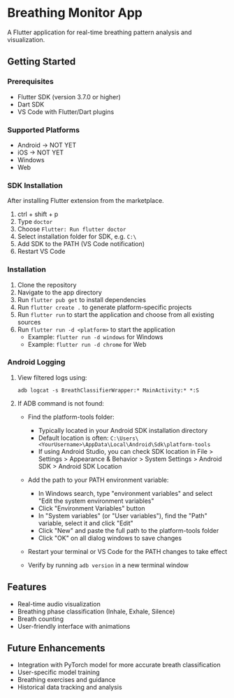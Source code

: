 # Breathing Monitor App

A Flutter application for real-time breathing pattern analysis and visualization.

## Getting Started

### Prerequisites

- Flutter SDK (version 3.7.0 or higher)
- Dart SDK
- VS Code with Flutter/Dart plugins

### Supported Platforms
- Android -> NOT YET
- iOS -> NOT YET
- Windows
- Web

### SDK Installation

After installing Flutter extension from the marketplace.
1. ctrl + shift + p
2. Type `doctor`
3. Choose `Flutter: Run flutter doctor`
4. Select installation folder for SDK, e.g. `C:\`
5. Add SDK to the PATH (VS Code notification)
6. Restart VS Code

### Installation

1. Clone the repository
2. Navigate to the app directory
3. Run `flutter pub get` to install dependencies
4. Run `flutter create .` to generate platform-specific projects
5. Run `flutter run` to start the application and choose from all existing sources
5. Run `flutter run -d <platform>` to start the application
   - Example: `flutter run -d windows` for Windows
   - Example: `flutter run -d chrome` for Web

### Android Logging

1. View filtered logs using:
   ```
   adb logcat -s BreathClassifierWrapper:* MainActivity:* *:S
   ```

2. If ADB command is not found:

   - Find the platform-tools folder:
     - Typically located in your Android SDK installation directory
     - Default location is often: `C:\Users\<YourUsername>\AppData\Local\Android\Sdk\platform-tools`
     - If using Android Studio, you can check SDK location in File > Settings > Appearance & Behavior > System Settings > Android SDK > Android SDK Location

   - Add the path to your PATH environment variable:
     - In Windows search, type "environment variables" and select "Edit the system environment variables"
     - Click "Environment Variables" button
     - In "System variables" (or "User variables"), find the "Path" variable, select it and click "Edit"
     - Click "New" and paste the full path to the platform-tools folder
     - Click "OK" on all dialog windows to save changes

   - Restart your terminal or VS Code for the PATH changes to take effect

   - Verify by running `adb version` in a new terminal window

## Features

- Real-time audio visualization
- Breathing phase classification (Inhale, Exhale, Silence)
- Breath counting
- User-friendly interface with animations

## Future Enhancements

- Integration with PyTorch model for more accurate breath classification
- User-specific model training
- Breathing exercises and guidance
- Historical data tracking and analysis
